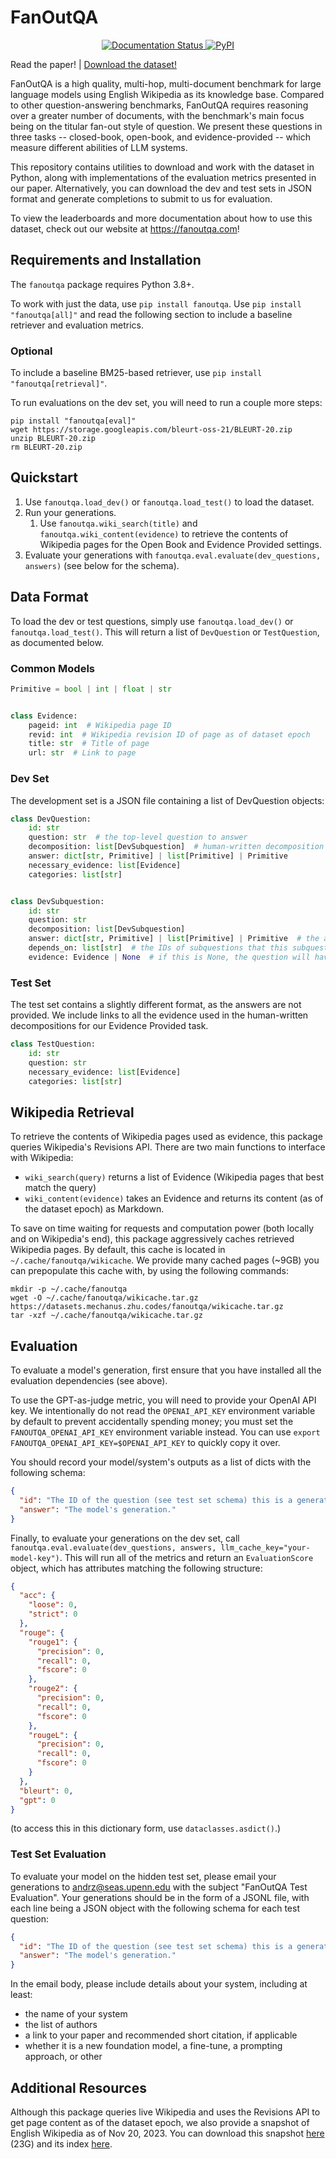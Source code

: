 # FanOutQA

<p align="center">
  <a href="https://fanoutqa.readthedocs.io/en/latest/?badge=latest">
    <img alt="Documentation Status" src="https://readthedocs.org/projects/fanoutqa/badge/?version=latest">
  </a>
  <a href="https://pypi.org/project/fanoutqa/">
    <img alt="PyPI" src="https://img.shields.io/pypi/v/fanoutqa">
  </a>
</p>

Read the paper! | [Download the dataset!](https://github.com/zhudotexe/fanoutqa/tree/main/fanoutqa/data)

FanOutQA is a high quality, multi-hop, multi-document benchmark for large language models using English Wikipedia as its
knowledge base. Compared to other question-answering benchmarks, FanOutQA requires reasoning over a greater number of
documents, with the benchmark's main focus being on the titular fan-out style of question. We present these questions
in three tasks -- closed-book, open-book, and evidence-provided -- which measure different abilities of LLM systems.

This repository contains utilities to download and work with the dataset in Python, along with implementations of the
evaluation metrics presented in our paper. Alternatively, you can download the dev and test sets in JSON format and
generate completions to submit to us for evaluation.

To view the leaderboards and more documentation about how to use this dataset, check out our website
at <https://fanoutqa.com>!

## Requirements and Installation

The `fanoutqa` package requires Python 3.8+.

To work with just the data, use `pip install fanoutqa`.
Use `pip install "fanoutqa[all]"` and read the following section to include a baseline retriever and evaluation metrics.

### Optional

To include a baseline BM25-based retriever, use `pip install "fanoutqa[retrieval]"`.

To run evaluations on the dev set, you will need to run a couple more steps:

```shell
pip install "fanoutqa[eval]"
wget https://storage.googleapis.com/bleurt-oss-21/BLEURT-20.zip
unzip BLEURT-20.zip
rm BLEURT-20.zip
```

## Quickstart

1. Use `fanoutqa.load_dev()` or `fanoutqa.load_test()` to load the dataset.
2. Run your generations.
    1. Use `fanoutqa.wiki_search(title)` and `fanoutqa.wiki_content(evidence)` to retrieve the contents of
       Wikipedia pages for the Open Book and Evidence Provided settings.
3. Evaluate your generations with `fanoutqa.eval.evaluate(dev_questions, answers)` (see below for the schema).

## Data Format

To load the dev or test questions, simply use `fanoutqa.load_dev()` or `fanoutqa.load_test()`. This will return a list
of `DevQuestion` or `TestQuestion`, as documented below.

### Common Models

```python
Primitive = bool | int | float | str


class Evidence:
    pageid: int  # Wikipedia page ID
    revid: int  # Wikipedia revision ID of page as of dataset epoch
    title: str  # Title of page
    url: str  # Link to page
```

### Dev Set

The development set is a JSON file containing a list of DevQuestion objects:

```python
class DevQuestion:
    id: str
    question: str  # the top-level question to answer
    decomposition: list[DevSubquestion]  # human-written decomposition of the question
    answer: dict[str, Primitive] | list[Primitive] | Primitive
    necessary_evidence: list[Evidence]
    categories: list[str]


class DevSubquestion:
    id: str
    question: str
    decomposition: list[DevSubquestion]
    answer: dict[str, Primitive] | list[Primitive] | Primitive  # the answer to this subquestion
    depends_on: list[str]  # the IDs of subquestions that this subquestion requires answering first
    evidence: Evidence | None  # if this is None, the question will have a decomposition
```

### Test Set

The test set contains a slightly different format, as the answers are not provided. We include links to all the evidence
used in the human-written decompositions for our Evidence Provided task.

```python
class TestQuestion:
    id: str
    question: str
    necessary_evidence: list[Evidence]
    categories: list[str]
```

## Wikipedia Retrieval

To retrieve the contents of Wikipedia pages used as evidence, this package queries Wikipedia's Revisions API. There
are two main functions to interface with Wikipedia:

- `wiki_search(query)` returns a list of Evidence (Wikipedia pages that best match the query)
- `wiki_content(evidence)` takes an Evidence and returns its content (as of the dataset epoch) as Markdown.

To save on time waiting for requests and computation power (both locally and on Wikipedia's end), this package
aggressively caches retrieved Wikipedia pages. By default, this cache is located in `~/.cache/fanoutqa/wikicache`.
We provide many cached pages (~9GB) you can prepopulate this cache with, by using the following commands:

```shell
mkdir -p ~/.cache/fanoutqa
wget -O ~/.cache/fanoutqa/wikicache.tar.gz https://datasets.mechanus.zhu.codes/fanoutqa/wikicache.tar.gz 
tar -xzf ~/.cache/fanoutqa/wikicache.tar.gz
```

## Evaluation

To evaluate a model's generation, first ensure that you have installed all the evaluation dependencies (see above).

To use the GPT-as-judge metric, you will need to provide your OpenAI API key. We intentionally do not read
the `OPENAI_API_KEY` environment variable by default to prevent accidentally spending money; you must set the
`FANOUTQA_OPENAI_API_KEY` environment variable instead. You can use `export FANOUTQA_OPENAI_API_KEY=$OPENAI_API_KEY` to
quickly copy it over.

You should record your model/system's outputs as a list of dicts with the following schema:

```json
{
  "id": "The ID of the question (see test set schema) this is a generation for.",
  "answer": "The model's generation."
}
```

Finally, to evaluate your generations on the dev set,
call `fanoutqa.eval.evaluate(dev_questions, answers, llm_cache_key="your-model-key")`. This will run all of the metrics
and return an `EvaluationScore` object, which has attributes matching the following structure:

```json
{
  "acc": {
    "loose": 0,
    "strict": 0
  },
  "rouge": {
    "rouge1": {
      "precision": 0,
      "recall": 0,
      "fscore": 0
    },
    "rouge2": {
      "precision": 0,
      "recall": 0,
      "fscore": 0
    },
    "rougeL": {
      "precision": 0,
      "recall": 0,
      "fscore": 0
    }
  },
  "bleurt": 0,
  "gpt": 0
}
```

(to access this in this dictionary form, use `dataclasses.asdict()`.)

### Test Set Evaluation

To evaluate your model on the hidden test set, please email your generations
to [andrz@seas.upenn.edu](mailto:andrz@seas.upenn.edu) with the subject "FanOutQA Test Evaluation". Your generations
should be in the form of a JSONL file, with each line being a JSON object with the following schema for each test
question:

```json
{
  "id": "The ID of the question (see test set schema) this is a generation for.",
  "answer": "The model's generation."
}
```

In the email body, please include details about your system, including at least:

- the name of your system
- the list of authors
- a link to your paper and recommended short citation, if applicable
- whether it is a new foundation model, a fine-tune, a prompting approach, or other

## Additional Resources

Although this package queries live Wikipedia and uses the Revisions API to get page content as of the dataset epoch,
we also provide a snapshot of English Wikipedia as of Nov 20, 2023. You can download this
snapshot [here](https://datasets.mechanus.zhu.codes/fanoutqa/enwiki-20231120-pages-articles-multistream.xml.bz2) (23G)
and its
index [here](https://datasets.mechanus.zhu.codes/fanoutqa/enwiki-20231120-pages-articles-multistream-index.txt.bz2).